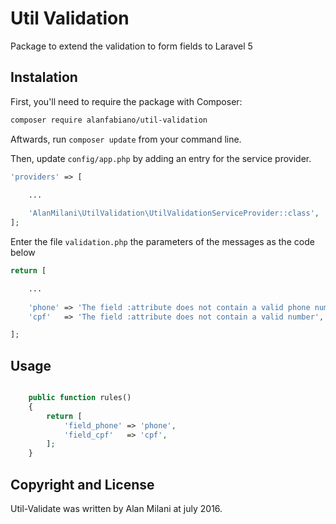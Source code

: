 # Util Validation

Package to extend the validation to form fields to Laravel 5



## Instalation

First, you'll need to require the package with Composer:

```sh
composer require alanfabiano/util-validation
```

Aftwards, run `composer update` from your command line.

Then, update `config/app.php` by adding an entry for the service provider.

```php
'providers' => [
	
	...

	'AlanMilani\UtilValidation\UtilValidationServiceProvider::class',
];
```

Enter the file `validation.php` the parameters of the messages as the code below

```php
return [

	...
	
	'phone' => 'The field :attribute does not contain a valid phone number',
	'cpf'   => 'The field :attribute does not contain a valid number',

];
```




## Usage

```php

	public function rules()
	{
    	return [
    		'field_phone' => 'phone',
    		'field_cpf'   => 'cpf', 
    	];
    }
```

## Copyright and License

Util-Validate was written by Alan Milani at july 2016.
